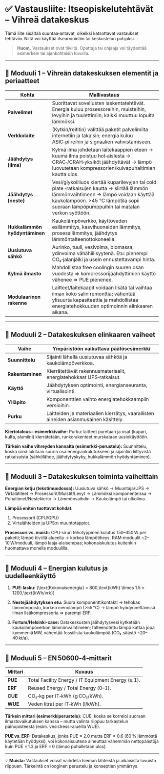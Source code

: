 # ✅ Vastausliite: Itseopiskelutehtävät – Vihreä datakeskus

Tämä liite sisältää suuntaa‑antavat, oikeiksi katsottavat vastaukset tehtäviin. Niitä voi käyttää itsearviointiin tai keskustelun pohjaksi.

> **Huom.** Vastaukset ovat tiiviitä. Opettaja tai ohjaaja voi täydentää esimerkein tai ajankohtaisin luvuilla.

---

## 🔹 Moduuli 1 – Vihreän datakeskuksen elementit ja periaatteet

| Kohta | Mallivastaus |
|-------|--------------|
| **Palvelimet** | Suorittavat sovellusten laskentatehtävät. Energia kuluu prosessoreihin, muisteihin, levyihin ja tuulettimiin; kaikki muuttuu lopulta lämmöksi. |
| **Verkkolaite** | (Kytkin/reititin) välittää paketit palvelimilta internetiin ja takaisin; energia kuluu ASIC‑piireihin ja signaalien vahvistamiseen. |
| **Jäähdytys (ilma)** | Kylmä ilma johdetaan laitekaappien eteen → kuuma ilma poistuu hot‑aislesta → CRAC‑/CRAH‑yksiköt jäähdyttävät → lämpö luovutetaan kompressorien/kuivapuhaltimien kautta ulos. |
| **Jäähdytys (neste)** | Vesi/glykoliliuos kiertää kuparilevyjen tai cold plate ‑ratkaisujen kautta → siirtää lämmön lämmönvaihtimeen → lämpö voidaan käyttää kaukolämpöön. >45 °C lämpötila sopii suoraan lämpöpumppuihin tai matalan verkon syöttöön. |
| **Hukkalämmön hyödyntäminen** | Kaukolämpöverkko, käyttöveden esilämmitys, kasvihuoneiden lämmitys, prosessilämmitys, jäähdytys lämmöntalteenottokoneella. |
| **Uusiutuva sähkö** | Aurinko, tuuli, vesivoima, biomassa, ydinvoima vähähiilisyytenä. Etu: pienempi CO₂‑jalanjälki ja usein ennustettavampi hinta. |
| **Kylmä ilmasto** | Mahdollistaa free coolingin suuren osan vuodesta ⇒ kompressorijäähdyttimien käyttö vähenee ⇒ PUE pienenee. |
| **Modulaarinen rakenne** | Laitteet/laitekaapit voidaan lisätä tai vaihtaa ilman koko salin remonttia; vähentää ylisuurta kapasiteettia ja mahdollistaa energiatehokkuuden optimoinnin elinkaaren aikana. |

---

## 🔹 Moduuli 2 – Datakeskuksen elinkaaren vaiheet

| Vaihe | Ympäristöön vaikuttava päätösesimerkki |
|-------|----------------------------------------|
| **Suunnittelu** | Sijainti lähellä uusiutuvaa sähköä ja kaukolämpöverkkoa. |
| **Rakentaminen** | Kierrätettävät rakennusmateriaalit, energiatehokkaat UPS‑ratkaisut. |
| **Käyttö** | Jäähdytyksen optimointi, energianseuranta, virtualisointi. |
| **Ylläpito** | Komponenttien vaihto energiatehokkaampiin versioihin. |
| **Purku** | Laitteiden ja materiaalien kierrätys, vaarallisten aineiden asianmukainen käsittely. |

**Kiertotalous – esimerkkivaihe:** Purku: laitteet puretaan ja osat (kupari, kulta, alumiini) kierrätetään, runkorakenteet murskataan uusiokäyttöön.

**Tärkein vaihe vihreyden kannalta (esimerkki‑perustelu):** Suunnittelu, koska siinä lukitaan suurin osa energiankulutukseen ja sijaintiin liittyvistä ratkaisuista (sähkölähde, jäähdytyskyky, hukkalämmön hyödyntäminen).

---

## 🔹 Moduuli 3 – Datakeskuksen toiminta vaiheittain

**Energian ketju (tekstimuodossa):**
Uusiutuva sähkö → Muuntaja/UPS → Virtalähteet → Prosessorit/Muistit/Levyt → Lämmöksi komponenteissa → Puhaltimet/Nestekierto → Lämmönvaihdin → Kaukolämpö tai ulkoilma.

**Lämpöä eniten tuottavat kohdat:**
1) Prosessorit (CPU/GPU)
2) Virtalähteiden ja UPS:n muuntotappiot.

**Prosessori vs. muisti:** CPU‑sirun tehotyppinen kulutus 150–350 W per paketti; lämpö tiiviillä alueella → korkea lämpötiheys. RAM‑moduulit ~2–10 W/moduuli, lämpö laaja‑alaisempaa; kokonaiskulutus kuitenkin huomattava monella moduulilla.

---

## 🔹 Moduuli 4 – Energian kulutus ja uudelleenkäyttö

1. **PUE‑lasku:**
   \(\text{Kokonaisenergia} = 800\,\text{kWh} \times 1.5 = 1200\,\text{kWh/vrk}\)

2. **Nestejäähdytyksen etu:** Suora komponenttikontakti → tehokas lämmönpoisto, korkea menolämpö (>55 °C) → lämpö hyödynnettävissä ilman lisäkompressoria ⇒ parempi ERF.

3. **Fortum/Helsinki‑case:** Datakeskusten jäähdytysvesi kytketään kaukolämpöverkon lämmönvaihtimeen; talteenotettu lämpö kattaa jopa kymmeniä MW, vähentää fossiilista kaukolämpöä (CO₂‑säästö ~20–40 kt/a).

---

## 🔹 Moduuli 5 – EN 50600‑4‑mittarit

| Mittari | Kuvaus |
|---------|--------|
| **PUE** | Total Facility Energy / IT Equipment Energy (≥ 1). |
| **ERF** | Reused Energy / Total Energy (0–1). |
| **CUE** | CO₂‑kg per IT‑kWh (g CO₂/kWh). |
| **WUE** | Veden litrat per IT‑kWh (l/kWh). |

**Tärkein mittari (esimerkkiperustelu):** CUE, koska se korreloi suoraan ilmastovaikutuksen kanssa – mutta valinta riippuu tarkastelun painopisteestä (esim. vesistressi‑alueilla WUE).

**PUE vs. ERF:** Datakeskus, jonka PUE = 2.0 mutta ERF = 0.6 (60 % lämmöstä käytetään hyödyksi), voi kokonaisuutena aiheuttaa vähemmän netto­päästöjä kuin PUE = 1.3 ja ERF = 0 (lämpö puhalletaan ulos).

---

💡 **Muista:** Vastaukset voivat vaihdella hieman lähteistä ja aikaisista luvuista riippuen. Tärkeintä on looginen perustelu ja konseptien ymmärrys.

